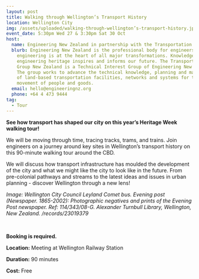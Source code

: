 ```yaml
---
layout: post
title: Walking through Wellington’s Transport History
location: Wellington City
img: /assets/uploaded/walking-through-wellington’s-transport-history.jpg
event_date: 5:30pm Wed 27 & 3:30pm Sat 30 Oct
host:
  name: Engineering New Zealand in partnership with the Transportation Group
  blurb: Engineering New Zealand is the professional body for engineers. We think
    engineering is at the heart of all major transformations. Knowledge of our
    engineering heritage inspires and informs our future. The Transportation
    Group New Zealand is a Technical Interest Group of Engineering New Zealand.
    The group works to advance the technical knowledge, planning and management
    of land-based transportation facilities, networks and systems for the
    movement of people and goods.
  email: hello@engineeringnz.org
  phone: +64 4 473 9444
tag:
  - Tour
---
```

**See how transport has shaped our city on this year’s Heritage Week walking tour!** 

We will be moving through time, tracing tracks, trams, and trains. Join engineers on a journey around key sites in Wellington’s transport history on this 90-minute walking tour around the CBD. 

We will discuss how transport infrastructure has moulded the development of the city and what we might like the city to look like in the future. From pre-colonial pathways and streams to the latest ideas and issues in urban planning - discover Wellington through a new lens!

*Image: Wellington City Council Leyland Comet bus. Evening post (Newspaper. 1865-2002): Photographic negatives and prints of the Evening Post newspaper. Ref: 114/343/08-G. Alexander Turnbull Library, Wellington, New Zealand. /records/23019379* 

<br>

**Booking is required.** 

**Location:** Meeting at Wellington Railway Station

**Duration:** 90 minutes

**Cost:** Free